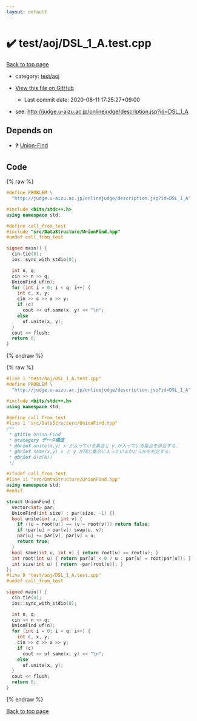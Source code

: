 ```yaml
---
layout: default
---
```


<!-- mathjax config similar to math.stackexchange -->
<script type="text/javascript" async
  src="https://cdnjs.cloudflare.com/ajax/libs/mathjax/2.7.5/MathJax.js?config=TeX-MML-AM_CHTML">
</script>
<script type="text/x-mathjax-config">
  MathJax.Hub.Config({
    TeX: { equationNumbers: { autoNumber: "AMS" }},
    tex2jax: {
      inlineMath: [ ['$','$'] ],
      processEscapes: true
    },
    "HTML-CSS": { matchFontHeight: false },
    displayAlign: "left",
    displayIndent: "2em"
  });
</script>

<script type="text/javascript" src="https://cdnjs.cloudflare.com/ajax/libs/jquery/3.4.1/jquery.min.js"></script>
<script src="https://cdn.jsdelivr.net/npm/jquery-balloon-js@1.1.2/jquery.balloon.min.js" integrity="sha256-ZEYs9VrgAeNuPvs15E39OsyOJaIkXEEt10fzxJ20+2I=" crossorigin="anonymous"></script>
<script type="text/javascript" src="../../../assets/js/copy-button.js"></script>
<link rel="stylesheet" href="../../../assets/css/copy-button.css" />


# :heavy_check_mark: test/aoj/DSL_1_A.test.cpp

<a href="../../../index.html">Back to top page</a>

* category: <a href="../../../index.html#0d0c91c0cca30af9c1c9faef0cf04aa9">test/aoj</a>
* <a href="{{ site.github.repository_url }}/blob/master/test/aoj/DSL_1_A.test.cpp">View this file on GitHub</a>
    - Last commit date: 2020-08-11 17:25:27+09:00


* see: <a href="http://judge.u-aizu.ac.jp/onlinejudge/description.jsp?id=DSL_1_A">http://judge.u-aizu.ac.jp/onlinejudge/description.jsp?id=DSL_1_A</a>


## Depends on

* :question: <a href="../../../library/src/DataStructure/UnionFind.hpp.html">Union-Find</a>


## Code

<a id="unbundled"></a>
{% raw %}
```cpp
#define PROBLEM \
  "http://judge.u-aizu.ac.jp/onlinejudge/description.jsp?id=DSL_1_A"

#include <bits/stdc++.h>
using namespace std;

#define call_from_test
#include "src/DataStructure/UnionFind.hpp"
#undef call_from_test

signed main() {
  cin.tie(0);
  ios::sync_with_stdio(0);

  int n, q;
  cin >> n >> q;
  UnionFind uf(n);
  for (int i = 0; i < q; i++) {
    int c, x, y;
    cin >> c >> x >> y;
    if (c)
      cout << uf.same(x, y) << "\n";
    else
      uf.unite(x, y);
  }
  cout << flush;
  return 0;
}
```
{% endraw %}

<a id="bundled"></a>
{% raw %}
```cpp
#line 1 "test/aoj/DSL_1_A.test.cpp"
#define PROBLEM \
  "http://judge.u-aizu.ac.jp/onlinejudge/description.jsp?id=DSL_1_A"

#include <bits/stdc++.h>
using namespace std;

#define call_from_test
#line 1 "src/DataStructure/UnionFind.hpp"
/**
 * @title Union-Find
 * @category データ構造
 * @brief unite(x,y) x が入っている集合と y が入っている集合を併合する．
 * @brief same(x,y) x と y が同じ集合に入っているかどうかを判定する．
 * @brief O(α(N))
 */

#ifndef call_from_test
#line 11 "src/DataStructure/UnionFind.hpp"
using namespace std;
#endif

struct UnionFind {
  vector<int> par;
  UnionFind(int size) : par(size, -1) {}
  bool unite(int u, int v) {
    if ((u = root(u)) == (v = root(v))) return false;
    if (par[u] > par[v]) swap(u, v);
    par[u] += par[v], par[v] = u;
    return true;
  }
  bool same(int u, int v) { return root(u) == root(v); }
  int root(int u) { return par[u] < 0 ? u : par[u] = root(par[u]); }
  int size(int u) { return -par[root(u)]; }
};
#line 9 "test/aoj/DSL_1_A.test.cpp"
#undef call_from_test

signed main() {
  cin.tie(0);
  ios::sync_with_stdio(0);

  int n, q;
  cin >> n >> q;
  UnionFind uf(n);
  for (int i = 0; i < q; i++) {
    int c, x, y;
    cin >> c >> x >> y;
    if (c)
      cout << uf.same(x, y) << "\n";
    else
      uf.unite(x, y);
  }
  cout << flush;
  return 0;
}

```
{% endraw %}

<a href="../../../index.html">Back to top page</a>

